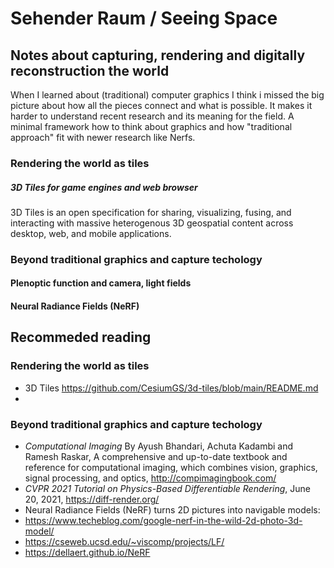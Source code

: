 #  Sehender Raum / Seeing Space
## Notes about capturing, rendering and digitally reconstruction the world
When I learned about (traditional) computer graphics I think i missed the big picture about how all the pieces connect and what is possible. 
It makes it harder to understand recent research and its meaning for the field.
A minimal framework how to think about graphics and how "traditional approach" fit with newer research like Nerfs.

### Rendering the world as tiles

##### 3D Tiles for game engines and web browser 
3D Tiles is an open specification for sharing, visualizing, fusing, and interacting with massive heterogenous 3D geospatial content across desktop, web, and mobile applications.

### Beyond traditional graphics and capture techology

#### Plenoptic function and camera, light fields

#### Neural Radiance Fields (NeRF) 


## Recommeded reading
### Rendering the world as tiles
* 3D Tiles https://github.com/CesiumGS/3d-tiles/blob/main/README.md
* 
### Beyond traditional graphics and capture techology
* *Computational Imaging* By Ayush Bhandari, Achuta Kadambi and Ramesh Raskar, A comprehensive and up-to-date textbook and reference for computational imaging, which combines vision, graphics, signal processing, and optics, http://compimagingbook.com/
* *CVPR 2021 Tutorial on Physics-Based Differentiable Rendering*, June 20, 2021,  https://diff-render.org/
* Neural Radiance Fields (NeRF) turns 2D pictures into navigable models:
* https://www.techeblog.com/google-nerf-in-the-wild-2d-photo-3d-model/
* https://cseweb.ucsd.edu/~viscomp/projects/LF/
* https://dellaert.github.io/NeRF
